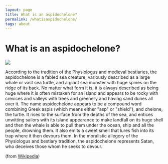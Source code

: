 ```yaml
---
layout: page
title: What is an aspidochelone?
permalink: /whatisaspidochelone/
tags: about
---
```


# What is an aspidochelone?

![](https://upload.wikimedia.org/wikipedia/commons/thumb/2/25/Two_Fishermen_on_an_Aspidochelone%2C_c._1270_%28cropped%29.JPG/460px-Two_Fishermen_on_an_Aspidochelone%2C_c._1270_%28cropped%29.JPG)

According to the tradition of the Physiologus and medieval bestiaries, the aspidochelone is a fabled sea creature, variously described as a large whale or vast sea turtle, and a giant sea monster with huge spines on the ridge of its back. No matter what form it is, it is always described as being huge where it is often mistaken for an island and appears to be rocky with crevices and valleys with trees and greenery and having sand dunes all over it. The name aspidochelone appears to be a compound word combining Greek aspis (which means either "asp" or "shield"), and chelone, the turtle. It rises to the surface from the depths of the sea, and entices unwitting sailors with its island appearance to make landfall on its huge shell and then the whale is able to pull them under the ocean, ship and all the people, drowning them. It also emits a sweet smell that lures fish into its trap where it then devours them. In the moralistic allegory of the Physiologus and bestiary tradition, the aspidochelone represents Satan, who deceives those whom he seeks to devour.

(from [Wikipedia](https://en.wikipedia.org/wiki/Aspidochelone))